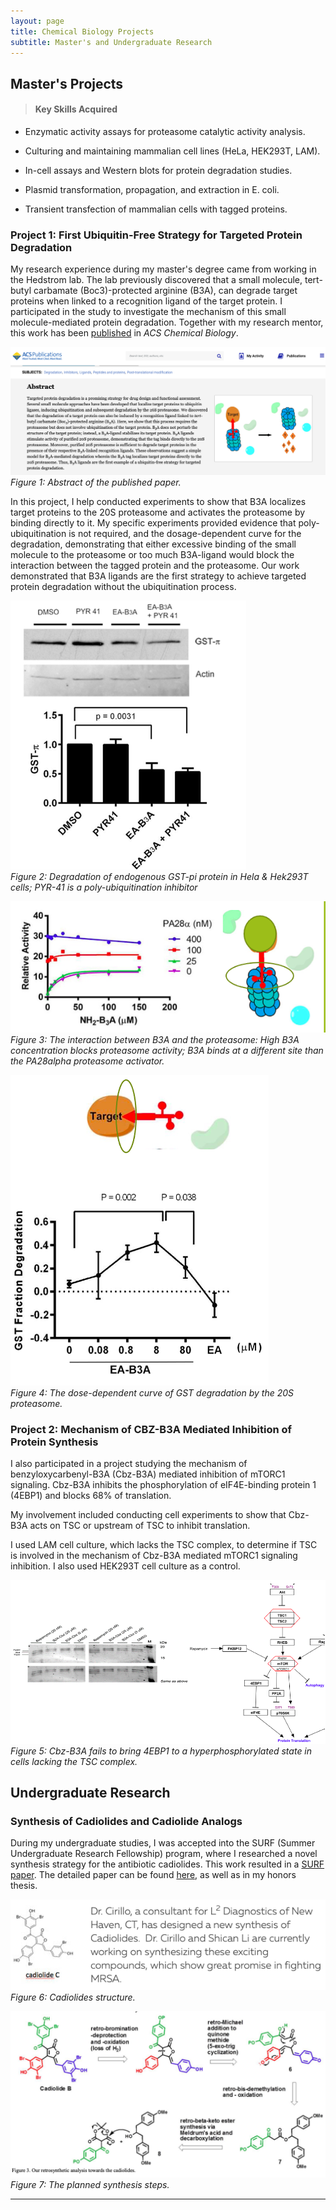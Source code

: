 ```yaml
---
layout: page
title: Chemical Biology Projects
subtitle: Master's and Undergraduate Research
---
```


## Master's Projects

> #### Key Skills Acquired

* Enzymatic activity assays for proteasome catalytic activity analysis.

* Culturing and maintaining mammalian cell lines (HeLa, HEK293T, LAM).

* In-cell assays and Western blots for protein degradation studies.

* Plasmid transformation, propagation, and extraction in E. coli.

* Transient transfection of mammalian cells with tagged proteins.

### Project 1: First Ubiquitin-Free Strategy for Targeted Protein Degradation

My research experience during my master's degree came from working in the Hedstrom lab. The lab previously discovered that a small molecule, tert-butyl carbamate (Boc3)-protected arginine (B3A), can degrade target proteins when linked to a recognition ligand of the target protein. I participated in the study to investigate the mechanism of this small molecule-mediated protein degradation. Together with my research mentor, this work has been [published](https://pubs.acs.org/doi/10.1021/acschembio.6b00656) in _ACS Chemical Biology_.

![Paper abstract](/assets/img/ChemicalBio/abstract.jpg)    
*Figure 1: Abstract of the published paper.*

In this project, I help conducted experiments to show that B3A localizes target proteins to the 20S proteasome and activates the proteasome by binding directly to it. My specific experiments provided evidence that poly-ubiquitination is not required, and the dosage-dependent curve for the degradation, demonstrating that either excessive binding of the small molecule to the proteasome or too much B3A-ligand would block the interaction between the tagged protein and the proteasome. Our work demonstrated that B3A ligands are the first strategy to achieve targeted protein degradation without the ubiquitination process.

![ubiquitination](/assets/img/ChemicalBio/ubiquitination.jpg)    
*Figure 2: Degradation of endogenous GST-pi protein in Hela & Hek293T cells; PYR-41 is a poly-ubiquitination inhibitor*

![Proteasome interaction](/assets/img/ChemicalBio/proteasome.jpg)    
*Figure 3: The interaction between B3A and the proteasome: High B3A concentration blocks proteasome activity; B3A binds at a different site than the PA28alpha proteasome activator.*

![Ligand interaction](/assets/img/ChemicalBio/ligand.jpg)     
*Figure 4: The dose-dependent curve of GST degradation by the 20S proteasome.*

### Project 2: Mechanism of CBZ-B3A Mediated Inhibition of Protein Synthesis

I also participated in a project studying the mechanism of benzyloxycarbenyl-B3A (Cbz-B3A) mediated inhibition of mTORC1 signaling. Cbz-B3A inhibits the phosphorylation of eIF4E-binding protein 1 (4EBP1) and blocks 68% of translation.

My involvement included conducting cell experiments to show that Cbz-B3A acts on TSC or upstream of TSC to inhibit translation.

I used LAM cell culture, which lacks the TSC complex, to determine if TSC is involved in the mechanism of Cbz-B3A mediated mTORC1 signaling inhibition. I also used HEK293T cell culture as a control.

![LAM cells](/assets/img/ChemicalBio/LAM_cells.jpg)      
*Figure 5: Cbz-B3A fails to bring 4EBP1 to a hyperphosphorylated state in cells lacking the TSC complex.*


## Undergraduate Research

### Synthesis of Cadiolides and Cadiolide Analogs

During my undergraduate studies, I was accepted into the SURF (Summer Undergraduate Research Fellowship) program, where I researched a novel synthesis strategy for the antibiotic cadiolides. This work resulted in a [SURF paper](https://www.newhaven.edu/research/faculty-research/engineering/chemical/cadiolides.php). The detailed paper can be found [here](https://www.newhaven.edu/_resources/documents/academics/surf/past-projects/2013/shican-li-paper.pdf), as well as in my honors thesis.

![Cadiolides Structure](/assets/img/ChemicalBio/intro.jpg)      
*Figure 6: Cadiolides structure.*

![Synthesis Approach](/assets/img/ChemicalBio/approach.jpg)       
*Figure 7: The planned synthesis steps.*

---




